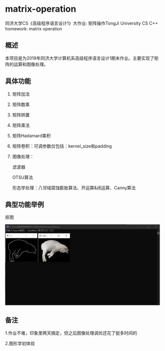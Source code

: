 # matrix-operation
同济大学CS《高级程序语言设计1》大作业: 矩阵操作TongJi University CS C++ homework: matrix operation

## 概述

本项目是为2019年同济大学计算机系高级程序语言设计1期末作业。主要实现了矩阵的运算和图像处理。

## 具体功能

1. 矩阵加法

2. 矩阵数乘

3. 矩阵转置

4. 矩阵乘法

5. 矩阵Hadamard乘积

6. 矩阵卷积：可调参数仅包括：kernel_size和padding

7. 图像处理：

   滤波器

   OTSU算法

   形态学处理：八邻域腐蚀膨胀算法、开运算&闭运算、Canny算法

## 典型功能举例

抠图

![example](https://github.com/lingbai-kong/matrix-operation/blob/main/example.png)

## 备注

1.作业不难，印象里两天搞定，但之后图像处理调优还花了挺多时间的

2.图形学初体验
